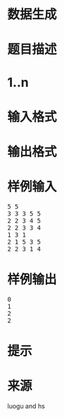 

# 数据生成



# 题目描述



# 1..n



# 输入格式



# 输出格式



# 样例输入


<pre>5 5
3 3 3 5 5
2 2 3 4 5
2 2 3 3 4
1 3 1
2 1 5 3 5
2 2 3 1 4
</pre>

# 样例输出


<pre>0
1
2
2
</pre>

# 提示



# 来源


<p>
luogu and hs
</p>
